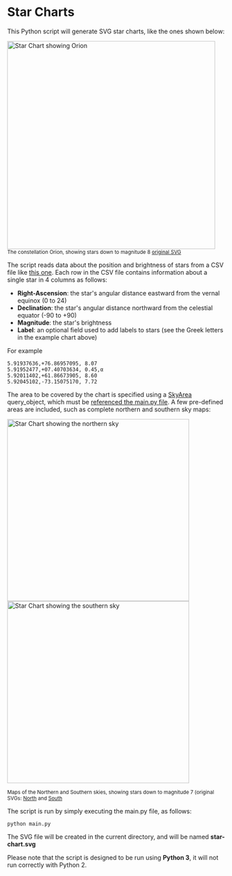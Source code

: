 # Star Charts

This Python script will generate SVG star charts, like the ones shown below:

<img src="https://codebox.net/assets/images/star-charts-with-python/orion.png" height="480px" width="480px" alt="Star Chart showing Orion" /><br>
<sup>The constellation Orion, showing stars down to magnitude 8 [original SVG](https://codebox.net/assets/images/star-charts-with-python/orion.svg)</sup>

The script reads data about the position and brightness of stars from a CSV file like [this one](https://raw.githubusercontent.com/codebox/star-charts/master/stardata.csv).
Each row in the CSV file contains information about a single star in 4 columns as follows:

* <b>Right-Ascension</b>: the star's angular distance eastward from the vernal equinox (0 to 24)
* <b>Declination</b>: the star's angular distance northward from the celestial equator (-90 to +90)
* <b>Magnitude</b>: the star's brightness
* <b>Label</b>: an optional field used to add labels to stars (see the Greek letters in the example chart above)

For example

```
5.91937636,+76.86957095, 8.07
5.91952477,+07.40703634, 0.45,α
5.92011402,+61.86673905, 8.60
5.92045102,-73.15075170, 7.72
```

The area to be covered by the chart is specified using a <a href="https://github.com/codebox/star-charts/blob/master/sky_area.py">SkyArea</a> query_object, which must be <a href="https://github.com/codebox/star-charts/blob/master/main.py#L9">referenced the main.py file</a>. A few pre-defined areas are included, such as complete northern and southern sky maps:

<img src="https://codebox.net/assets/images/star-charts-with-python/northern_sky.png" height="420px" width="420px" class="" alt="Star Chart showing the northern sky" />
<img src="https://codebox.net/assets/images/star-charts-with-python/southern_sky.png" height="420px" width="420px" class="" alt="Star Chart showing the southern sky" />

<sup>Maps of the Northern and Southern skies, showing stars down to magnitude 7 (original SVGs: [North](https://codebox.net/assets/images/star-charts-with-python/northern_sky.svg) and [South](https://codebox.net/assets/images/star-charts-with-python/southern_sky.svg)</sup>

The script is run by simply executing the main.py file, as follows:

```
python main.py
```

The SVG file will be created in the current directory, and will be named <b>star-chart.svg</b>

Please note that the script is designed to be run using <b>Python 3</b>, it will not run correctly with Python 2.
